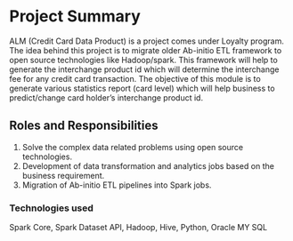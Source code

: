 # Project Summary

ALM (Credit Card Data Product) is a project comes under Loyalty program. The idea behind this project is to migrate older Ab-initio ETL framework to open source technologies like Hadoop/spark. This framework will help to generate the interchange product id which will determine the interchange fee for any credit card transaction. The objective of this module is to generate various statistics report (card level) which will help business to predict/change card holder’s interchange product id. 

## Roles and Responsibilities

  1. Solve the complex data related problems using open source technologies.
  2. Development of data transformation and analytics jobs based on the business requirement.
  3. Migration of Ab-initio ETL pipelines into Spark jobs. 

### Technologies used

Spark Core, Spark Dataset API, Hadoop, Hive, Python, Oracle MY SQL
